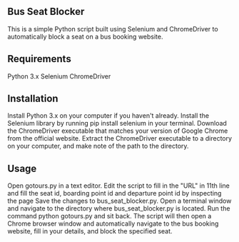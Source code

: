 ## Bus Seat Blocker
This is a simple Python script built using Selenium and ChromeDriver to automatically block a seat on a bus booking website.

## Requirements
Python 3.x
Selenium
ChromeDriver

## Installation
Install Python 3.x on your computer if you haven't already.
Install the Selenium library by running pip install selenium in your terminal.
Download the ChromeDriver executable that matches your version of Google Chrome from the official website.
Extract the ChromeDriver executable to a directory on your computer, and make note of the path to the directory.

## Usage
Open gotours.py in a text editor.
Edit the script to fill in the "URL" in  11th line and  fill the seat id, boarding point id and departure point id by inspecting the page
Save the changes to bus_seat_blocker.py.
Open a terminal window and navigate to the directory where bus_seat_blocker.py is located.
Run the command python gotours.py and sit back.
The script will then open a Chrome browser window and automatically navigate to the bus booking website, fill in your details, and block the specified seat.
